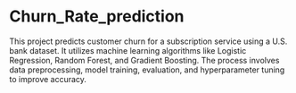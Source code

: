 # Churn_Rate_prediction
This project predicts customer churn for a subscription service using a U.S. bank dataset. It utilizes machine learning algorithms like Logistic Regression, Random Forest, and Gradient Boosting. The process involves data preprocessing, model training, evaluation, and hyperparameter tuning to improve accuracy.
